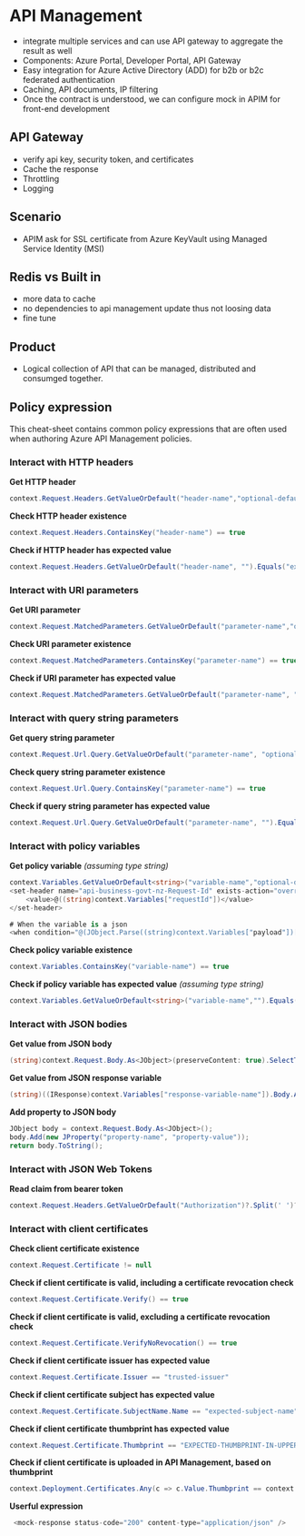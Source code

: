 # API Management

- integrate multiple services and can use API gateway to aggregate the result as well
- Components: Azure Portal, Developer Portal, API Gateway
- Easy integration for Azure Active Directory (ADD) for b2b or b2c federated authentication
- Caching, API documents, IP filtering
- Once the contract is understood, we can configure mock in APIM for front-end development

## API Gateway

- verify api key, security token, and certificates
- Cache the response
- Throttling
- Logging

## Scenario

- APIM ask for SSL certificate from Azure KeyVault using Managed Service Identity (MSI)

## Redis vs Built in

- more data to cache
- no dependencies to api management update thus not loosing data
- fine tune

## Product

- Logical collection of API that can be managed, distributed and consumged together.



## Policy expression

This cheat-sheet contains common policy expressions that are often used when authoring Azure API Management policies.

### Interact with HTTP headers

**Get HTTP header**
```c#
context.Request.Headers.GetValueOrDefault("header-name","optional-default-value")
```
**Check HTTP header existence**
```c#
context.Request.Headers.ContainsKey("header-name") == true
```
**Check if HTTP header has expected value**
```c#
context.Request.Headers.GetValueOrDefault("header-name", "").Equals("expected-header-value", StringComparison.OrdinalIgnoreCase)
```
### Interact with URI parameters

**Get URI parameter**
```c#
context.Request.MatchedParameters.GetValueOrDefault("parameter-name","optional-default-value")
```
**Check URI parameter existence**
```c#
context.Request.MatchedParameters.ContainsKey("parameter-name") == true
```
**Check if URI parameter has expected value**
```c#
context.Request.MatchedParameters.GetValueOrDefault("parameter-name", "").Equals("expected-value", StringComparison.OrdinalIgnoreCase) == true
```
### Interact with query string parameters

**Get query string parameter**
```c#
context.Request.Url.Query.GetValueOrDefault("parameter-name", "optional-default-value")
```
**Check query string parameter existence**
```c#
context.Request.Url.Query.ContainsKey("parameter-name") == true
```
**Check if query string parameter has expected value**
```c#
context.Request.Url.Query.GetValueOrDefault("parameter-name", "").Equals("expected-value", StringComparison.OrdinalIgnoreCase) == true
```
### Interact with policy variables

**Get policy variable** *(assuming type string)*
```c#
context.Variables.GetValueOrDefault<string>("variable-name","optional-default-value")
<set-header name="api-business-govt-nz-Request-Id" exists-action="override">
    <value>@((string)context.Variables["requestId"])</value>
</set-header>

# When the variable is a json
<when condition="@(JObject.Parse((string)context.Variables["payload"])["pushEndpoint"] == null)">
```
**Check policy variable existence**
```c#
context.Variables.ContainsKey("variable-name") == true
```
**Check if policy variable has expected value** *(assuming type string)*
```c#
context.Variables.GetValueOrDefault<string>("variable-name","").Equals("expected-value", StringComparison.OrdinalIgnoreCase)
```
### Interact with JSON bodies

**Get value from JSON body**
```c#
(string)context.Request.Body.As<JObject>(preserveContent: true).SelectToken("root.child jsonpath")
```
**Get value from JSON response variable**
```c#
(string)((IResponse)context.Variables["response-variable-name"]).Body.As<JObject>().SelectToken("root.child jsonpath")
```
**Add property to JSON body**
```c#
JObject body = context.Request.Body.As<JObject>(); 
body.Add(new JProperty("property-name", "property-value"));
return body.ToString(); 
```
### Interact with JSON Web Tokens

**Read claim from bearer token**
```c#
context.Request.Headers.GetValueOrDefault("Authorization")?.Split(' ')?[1].AsJwt()?.Claims["claim-name"].FirstOrDefault()
```

### Interact with client certificates

**Check client certificate existence**
```c#
context.Request.Certificate != null
```
**Check if client certificate is valid, including a certificate revocation check**
```c#
context.Request.Certificate.Verify() == true
```
**Check if client certificate is valid, excluding a certificate revocation check**
```c#
context.Request.Certificate.VerifyNoRevocation() == true
```
**Check if client certificate issuer has expected value**
```c#
context.Request.Certificate.Issuer == "trusted-issuer"
```
**Check if client certificate subject has expected value**
```c#
context.Request.Certificate.SubjectName.Name == "expected-subject-name"
```
**Check if client certificate thumbprint has expected value**
```c#
context.Request.Certificate.Thumbprint == "EXPECTED-THUMBPRINT-IN-UPPER-CASE"
```
**Check if client certificate is uploaded in API Management, based on thumbprint**
```c#
context.Deployment.Certificates.Any(c => c.Value.Thumbprint == context.Request.Certificate.Thumbprint) == true
```


**Userful expression**
```C#
 <mock-response status-code="200" content-type="application/json" />
```
